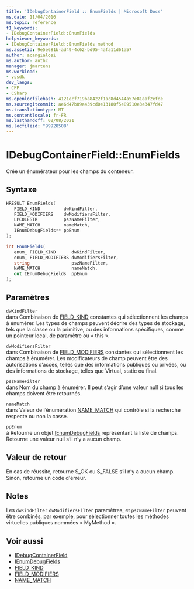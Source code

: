 ```yaml
---
title: 'IDebugContainerField :: EnumFields | Microsoft Docs'
ms.date: 11/04/2016
ms.topic: reference
f1_keywords:
- IDebugContainerField::EnumFields
helpviewer_keywords:
- IDebugContainerField::EnumFields method
ms.assetid: 9e5e681b-ad49-4c62-bd95-4afa11d61a57
author: acangialosi
ms.author: anthc
manager: jmartens
ms.workload:
- vssdk
dev_langs:
- CPP
- CSharp
ms.openlocfilehash: 4121ecf719ba8422f1ac8d4544a57e81aaf2efde
ms.sourcegitcommit: ae6d47b09a439cd0e13180f5e89510e3e347fd47
ms.translationtype: MT
ms.contentlocale: fr-FR
ms.lasthandoff: 02/08/2021
ms.locfileid: "99928508"
---
```

# <a name="idebugcontainerfieldenumfields"></a>IDebugContainerField::EnumFields
Crée un énumérateur pour les champs du conteneur.

## <a name="syntax"></a>Syntaxe

```cpp
HRESULT EnumFields( 
   FIELD_KIND         dwKindFilter,
   FIELD_MODIFIERS    dwModifiersFilter,
   LPCOLESTR          pszNameFilter,
   NAME_MATCH         nameMatch,
   IEnumDebugFields** ppEnum
);
```

```csharp
int EnumFields(
   enum_ FIELD_KIND      dwKindFilter,
   enum_ FIELD_MODIFIERS dwModifiersFilter,
   string                pszNameFilter,
   NAME_MATCH            nameMatch,
   out IEnumDebugFields  ppEnum
);
```

## <a name="parameters"></a>Paramètres
`dwKindFilter`\
dans Combinaison de [FIELD_KIND](../../../extensibility/debugger/reference/field-kind.md) constantes qui sélectionnent les champs à énumérer. Les types de champs peuvent décrire des types de stockage, tels que la classe ou la primitive, ou des informations spécifiques, comme un pointeur local, de paramètre ou « this ».

`dwModifiersFilter`\
dans Combinaison de [FIELD_MODIFIERS](../../../extensibility/debugger/reference/field-modifiers.md) constantes qui sélectionnent les champs à énumérer. Les modificateurs de champ peuvent être des autorisations d’accès, telles que des informations publiques ou privées, ou des informations de stockage, telles que Virtual, static ou final.

`pszNameFilter`\
dans Nom du champ à énumérer. Il peut s’agir d’une valeur null si tous les champs doivent être retournés.

`nameMatch`\
dans Valeur de l’énumération [NAME_MATCH](../../../extensibility/debugger/reference/name-match.md) qui contrôle si la recherche respecte ou non la casse.

`ppEnum`\
à Retourne un objet [IEnumDebugFields](../../../extensibility/debugger/reference/ienumdebugfields.md) représentant la liste de champs. Retourne une valeur null s’il n’y a aucun champ.

## <a name="return-value"></a>Valeur de retour
 En cas de réussite, retourne S_OK ou S_FALSE s’il n’y a aucun champ. Sinon, retourne un code d'erreur.

## <a name="remarks"></a>Notes
 Les `dwKindFilter` `dwModifiersFilter` paramètres, et `pszNameFilter` peuvent être combinés, par exemple, pour sélectionner toutes les méthodes virtuelles publiques nommées « MyMethod ».

## <a name="see-also"></a>Voir aussi
- [IDebugContainerField](../../../extensibility/debugger/reference/idebugcontainerfield.md)
- [IEnumDebugFields](../../../extensibility/debugger/reference/ienumdebugfields.md)
- [FIELD_KIND](../../../extensibility/debugger/reference/field-kind.md)
- [FIELD_MODIFIERS](../../../extensibility/debugger/reference/field-modifiers.md)
- [NAME_MATCH](../../../extensibility/debugger/reference/name-match.md)
